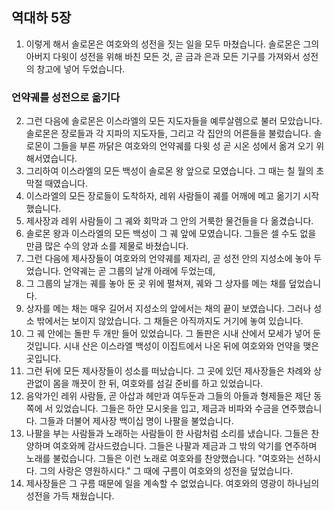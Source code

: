 ## 역대하 5장

1. 이렇게 해서 솔로몬은 여호와의 성전을 짓는 일을 모두 마쳤습니다. 솔로몬은 그의 아버지 다윗이 성전을 위해 바친 모든 것, 곧 금과 은과 모든 기구를 가져와서 성전의 창고에 넣어 두었습니다.
### 언약궤를 성전으로 옮기다
2. 그런 다음에 솔로몬은 이스라엘의 모든 지도자들을 예루살렘으로 불러 모았습니다. 솔로몬은 장로들과 각 지파의 지도자들, 그리고 각 집안의 어른들을 불렀습니다. 솔로몬이 그들을 부른 까닭은 여호와의 언약궤를 다윗 성 곧 시온 성에서 옮겨 오기 위해서였습니다.
3. 그리하여 이스라엘의 모든 백성이 솔로몬 왕 앞으로 모였습니다. 그 때는 칠 월의 초막절 때였습니다.
4. 이스라엘의 모든 장로들이 도착하자, 레위 사람들이 궤를 어깨에 메고 옮기기 시작했습니다.
5. 제사장과 레위 사람들이 그 궤와 회막과 그 안의 거룩한 물건들을 다 옮겼습니다.
6. 솔로몬 왕과 이스라엘의 모든 백성이 그 궤 앞에 모였습니다. 그들은 셀 수도 없을 만큼 많은 수의 양과 소를 제물로 바쳤습니다.
7. 그런 다음에 제사장들이 여호와의 언약궤를 제자리, 곧 성전 안의 지성소에 놓아 두었습니다. 언약궤는 곧 그룹의 날개 아래에 두었는데,
8. 그 그룹의 날개는 궤를 놓아 둔 곳 위에 펼쳐져, 궤와 그 상자를 메는 채를 덮었습니다.
9. 상자를 메는 채는 매우 길어서 지성소의 앞에서는 채의 끝이 보였습니다. 그러나 성소 밖에서는 보이지 않았습니다. 그 채들은 아직까지도 거기에 놓여 있습니다.
10. 그 궤 안에는 돌판 두 개만 들어 있었습니다. 그 돌판은 시내 산에서 모세가 넣어 둔 것입니다. 시내 산은 이스라엘 백성이 이집트에서 나온 뒤에 여호와와 언약을 맺은 곳입니다.
11. 그런 뒤에 모든 제사장들이 성소를 떠났습니다. 그 곳에 있던 제사장들은 차례와 상관없이 몸을 깨끗이 한 뒤, 여호와를 섬길 준비를 하고 있었습니다.
12. 음악가인 레위 사람들, 곧 아삽과 헤만과 여두둔과 그들의 아들과 형제들은 제단 동쪽에 서 있었습니다. 그들은 하얀 모시옷을 입고, 제금과 비파와 수금을 연주했습니다. 그들과 더불어 제사장 백이십 명이 나팔을 불었습니다.
13. 나팔을 부는 사람들과 노래하는 사람들이 한 사람처럼 소리를 냈습니다. 그들은 찬양하며 여호와께 감사드렸습니다. 그들은 나팔과 제금과 그 밖의 악기를 연주하며 노래를 불렀습니다. 그들은 이런 노래로 여호와를 찬양했습니다. "여호와는 선하시다. 그의 사랑은 영원하시다." 그 때에 구름이 여호와의 성전을 덮었습니다.
14. 제사장들은 그 구름 때문에 일을 계속할 수 없었습니다. 여호와의 영광이 하나님의 성전을 가득 채웠습니다.